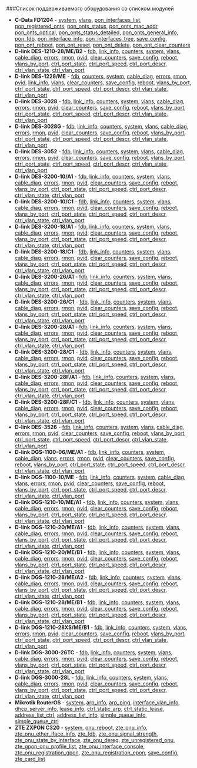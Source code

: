 ###Список поддерживаемого оборудования со списком модулей    
* **C-Data FD1204** - [system](docs/MODULES.md#system), [vlans](docs/MODULES.md#vlans), [pon_interfaces_list](docs/MODULES.md#pon_interfaces_list), [pon_registered_onts](docs/MODULES.md#pon_registered_onts), [pon_onts_status](docs/MODULES.md#pon_onts_status), [pon_onts_mac_addr](docs/MODULES.md#pon_onts_mac_addr), [pon_onts_optical](docs/MODULES.md#pon_onts_optical), [pon_onts_status_detailed](docs/MODULES.md#pon_onts_status_detailed), [pon_onts_general_info](docs/MODULES.md#pon_onts_general_info), [pon_fdb](docs/MODULES.md#pon_fdb), [pon_interface_info](docs/MODULES.md#pon_interface_info), [pon_interfaces_tree](docs/MODULES.md#pon_interfaces_tree), [save_config](docs/MODULES.md#save_config), [pon_ont_reboot](docs/MODULES.md#pon_ont_reboot), [pon_ont_reset](docs/MODULES.md#pon_ont_reset), [pon_ont_delete](docs/MODULES.md#pon_ont_delete), [pon_ont_clear_counters](docs/MODULES.md#pon_ont_clear_counters)           
* **D-link DES-1210-28/ME/B2** - [fdb](docs/MODULES.md#fdb), [link_info](docs/MODULES.md#link_info), [counters](docs/MODULES.md#counters), [system](docs/MODULES.md#system), [vlans](docs/MODULES.md#vlans), [cable_diag](docs/MODULES.md#cable_diag), [errors](docs/MODULES.md#errors), [rmon](docs/MODULES.md#rmon), [pvid](docs/MODULES.md#pvid), [clear_counters](docs/MODULES.md#clear_counters), [save_config](docs/MODULES.md#save_config), [reboot](docs/MODULES.md#reboot), [vlans_by_port](docs/MODULES.md#vlans_by_port), [ctrl_port_state](docs/MODULES.md#ctrl_port_state), [ctrl_port_speed](docs/MODULES.md#ctrl_port_speed), [ctrl_port_descr](docs/MODULES.md#ctrl_port_descr), [ctrl_vlan_state](docs/MODULES.md#ctrl_vlan_state), [ctrl_vlan_port](docs/MODULES.md#ctrl_vlan_port)           
* **D-link DES-1228/ME** - [fdb](docs/MODULES.md#fdb), [counters](docs/MODULES.md#counters), [system](docs/MODULES.md#system), [cable_diag](docs/MODULES.md#cable_diag), [errors](docs/MODULES.md#errors), [rmon](docs/MODULES.md#rmon), [pvid](docs/MODULES.md#pvid), [link_info](docs/MODULES.md#link_info), [vlans](docs/MODULES.md#vlans), [clear_counters](docs/MODULES.md#clear_counters), [save_config](docs/MODULES.md#save_config), [reboot](docs/MODULES.md#reboot), [vlans_by_port](docs/MODULES.md#vlans_by_port), [ctrl_port_state](docs/MODULES.md#ctrl_port_state), [ctrl_port_speed](docs/MODULES.md#ctrl_port_speed), [ctrl_port_descr](docs/MODULES.md#ctrl_port_descr), [ctrl_vlan_state](docs/MODULES.md#ctrl_vlan_state), [ctrl_vlan_port](docs/MODULES.md#ctrl_vlan_port)           
* **D-link DES-3028** - [fdb](docs/MODULES.md#fdb), [link_info](docs/MODULES.md#link_info), [counters](docs/MODULES.md#counters), [system](docs/MODULES.md#system), [vlans](docs/MODULES.md#vlans), [cable_diag](docs/MODULES.md#cable_diag), [errors](docs/MODULES.md#errors), [rmon](docs/MODULES.md#rmon), [pvid](docs/MODULES.md#pvid), [clear_counters](docs/MODULES.md#clear_counters), [save_config](docs/MODULES.md#save_config), [reboot](docs/MODULES.md#reboot), [vlans_by_port](docs/MODULES.md#vlans_by_port), [ctrl_port_state](docs/MODULES.md#ctrl_port_state), [ctrl_port_speed](docs/MODULES.md#ctrl_port_speed), [ctrl_port_descr](docs/MODULES.md#ctrl_port_descr), [ctrl_vlan_state](docs/MODULES.md#ctrl_vlan_state), [ctrl_vlan_port](docs/MODULES.md#ctrl_vlan_port)           
* **D-link DES-3028G** - [fdb](docs/MODULES.md#fdb), [link_info](docs/MODULES.md#link_info), [counters](docs/MODULES.md#counters), [system](docs/MODULES.md#system), [vlans](docs/MODULES.md#vlans), [cable_diag](docs/MODULES.md#cable_diag), [errors](docs/MODULES.md#errors), [rmon](docs/MODULES.md#rmon), [pvid](docs/MODULES.md#pvid), [clear_counters](docs/MODULES.md#clear_counters), [save_config](docs/MODULES.md#save_config), [reboot](docs/MODULES.md#reboot), [vlans_by_port](docs/MODULES.md#vlans_by_port), [ctrl_port_state](docs/MODULES.md#ctrl_port_state), [ctrl_port_speed](docs/MODULES.md#ctrl_port_speed), [ctrl_port_descr](docs/MODULES.md#ctrl_port_descr), [ctrl_vlan_state](docs/MODULES.md#ctrl_vlan_state), [ctrl_vlan_port](docs/MODULES.md#ctrl_vlan_port)           
* **D-link DES-3052** - [fdb](docs/MODULES.md#fdb), [link_info](docs/MODULES.md#link_info), [counters](docs/MODULES.md#counters), [system](docs/MODULES.md#system), [vlans](docs/MODULES.md#vlans), [cable_diag](docs/MODULES.md#cable_diag), [errors](docs/MODULES.md#errors), [rmon](docs/MODULES.md#rmon), [pvid](docs/MODULES.md#pvid), [clear_counters](docs/MODULES.md#clear_counters), [save_config](docs/MODULES.md#save_config), [reboot](docs/MODULES.md#reboot), [vlans_by_port](docs/MODULES.md#vlans_by_port), [ctrl_port_state](docs/MODULES.md#ctrl_port_state), [ctrl_port_speed](docs/MODULES.md#ctrl_port_speed), [ctrl_port_descr](docs/MODULES.md#ctrl_port_descr), [ctrl_vlan_state](docs/MODULES.md#ctrl_vlan_state), [ctrl_vlan_port](docs/MODULES.md#ctrl_vlan_port)           
* **D-link DES-3200-10/A1** - [fdb](docs/MODULES.md#fdb), [link_info](docs/MODULES.md#link_info), [counters](docs/MODULES.md#counters), [system](docs/MODULES.md#system), [vlans](docs/MODULES.md#vlans), [cable_diag](docs/MODULES.md#cable_diag), [errors](docs/MODULES.md#errors), [rmon](docs/MODULES.md#rmon), [pvid](docs/MODULES.md#pvid), [clear_counters](docs/MODULES.md#clear_counters), [save_config](docs/MODULES.md#save_config), [reboot](docs/MODULES.md#reboot), [vlans_by_port](docs/MODULES.md#vlans_by_port), [ctrl_port_state](docs/MODULES.md#ctrl_port_state), [ctrl_port_speed](docs/MODULES.md#ctrl_port_speed), [ctrl_port_descr](docs/MODULES.md#ctrl_port_descr), [ctrl_vlan_state](docs/MODULES.md#ctrl_vlan_state), [ctrl_vlan_port](docs/MODULES.md#ctrl_vlan_port)           
* **D-link DES-3200-10/C1** - [fdb](docs/MODULES.md#fdb), [link_info](docs/MODULES.md#link_info), [counters](docs/MODULES.md#counters), [system](docs/MODULES.md#system), [vlans](docs/MODULES.md#vlans), [cable_diag](docs/MODULES.md#cable_diag), [errors](docs/MODULES.md#errors), [rmon](docs/MODULES.md#rmon), [pvid](docs/MODULES.md#pvid), [clear_counters](docs/MODULES.md#clear_counters), [save_config](docs/MODULES.md#save_config), [reboot](docs/MODULES.md#reboot), [vlans_by_port](docs/MODULES.md#vlans_by_port), [ctrl_port_state](docs/MODULES.md#ctrl_port_state), [ctrl_port_speed](docs/MODULES.md#ctrl_port_speed), [ctrl_port_descr](docs/MODULES.md#ctrl_port_descr), [ctrl_vlan_state](docs/MODULES.md#ctrl_vlan_state), [ctrl_vlan_port](docs/MODULES.md#ctrl_vlan_port)           
* **D-link DES-3200-18/A1** - [fdb](docs/MODULES.md#fdb), [link_info](docs/MODULES.md#link_info), [counters](docs/MODULES.md#counters), [system](docs/MODULES.md#system), [vlans](docs/MODULES.md#vlans), [cable_diag](docs/MODULES.md#cable_diag), [errors](docs/MODULES.md#errors), [rmon](docs/MODULES.md#rmon), [pvid](docs/MODULES.md#pvid), [clear_counters](docs/MODULES.md#clear_counters), [save_config](docs/MODULES.md#save_config), [reboot](docs/MODULES.md#reboot), [vlans_by_port](docs/MODULES.md#vlans_by_port), [ctrl_port_state](docs/MODULES.md#ctrl_port_state), [ctrl_port_speed](docs/MODULES.md#ctrl_port_speed), [ctrl_port_descr](docs/MODULES.md#ctrl_port_descr), [ctrl_vlan_state](docs/MODULES.md#ctrl_vlan_state), [ctrl_vlan_port](docs/MODULES.md#ctrl_vlan_port)           
* **D-link DES-3200-18/C1** - [fdb](docs/MODULES.md#fdb), [link_info](docs/MODULES.md#link_info), [counters](docs/MODULES.md#counters), [system](docs/MODULES.md#system), [vlans](docs/MODULES.md#vlans), [cable_diag](docs/MODULES.md#cable_diag), [errors](docs/MODULES.md#errors), [rmon](docs/MODULES.md#rmon), [pvid](docs/MODULES.md#pvid), [clear_counters](docs/MODULES.md#clear_counters), [save_config](docs/MODULES.md#save_config), [reboot](docs/MODULES.md#reboot), [vlans_by_port](docs/MODULES.md#vlans_by_port), [ctrl_port_state](docs/MODULES.md#ctrl_port_state), [ctrl_port_speed](docs/MODULES.md#ctrl_port_speed), [ctrl_port_descr](docs/MODULES.md#ctrl_port_descr), [ctrl_vlan_state](docs/MODULES.md#ctrl_vlan_state), [ctrl_vlan_port](docs/MODULES.md#ctrl_vlan_port)           
* **D-link DES-3200-26/A1** - [fdb](docs/MODULES.md#fdb), [link_info](docs/MODULES.md#link_info), [counters](docs/MODULES.md#counters), [system](docs/MODULES.md#system), [vlans](docs/MODULES.md#vlans), [cable_diag](docs/MODULES.md#cable_diag), [errors](docs/MODULES.md#errors), [rmon](docs/MODULES.md#rmon), [pvid](docs/MODULES.md#pvid), [clear_counters](docs/MODULES.md#clear_counters), [save_config](docs/MODULES.md#save_config), [reboot](docs/MODULES.md#reboot), [vlans_by_port](docs/MODULES.md#vlans_by_port), [ctrl_port_state](docs/MODULES.md#ctrl_port_state), [ctrl_port_speed](docs/MODULES.md#ctrl_port_speed), [ctrl_port_descr](docs/MODULES.md#ctrl_port_descr), [ctrl_vlan_state](docs/MODULES.md#ctrl_vlan_state), [ctrl_vlan_port](docs/MODULES.md#ctrl_vlan_port)           
* **D-link DES-3200-26/C1** - [fdb](docs/MODULES.md#fdb), [link_info](docs/MODULES.md#link_info), [counters](docs/MODULES.md#counters), [system](docs/MODULES.md#system), [vlans](docs/MODULES.md#vlans), [cable_diag](docs/MODULES.md#cable_diag), [errors](docs/MODULES.md#errors), [rmon](docs/MODULES.md#rmon), [pvid](docs/MODULES.md#pvid), [clear_counters](docs/MODULES.md#clear_counters), [save_config](docs/MODULES.md#save_config), [reboot](docs/MODULES.md#reboot), [vlans_by_port](docs/MODULES.md#vlans_by_port), [ctrl_port_state](docs/MODULES.md#ctrl_port_state), [ctrl_port_speed](docs/MODULES.md#ctrl_port_speed), [ctrl_port_descr](docs/MODULES.md#ctrl_port_descr), [ctrl_vlan_state](docs/MODULES.md#ctrl_vlan_state), [ctrl_vlan_port](docs/MODULES.md#ctrl_vlan_port)           
* **D-link DES-3200-28/A1** - [fdb](docs/MODULES.md#fdb), [link_info](docs/MODULES.md#link_info), [counters](docs/MODULES.md#counters), [system](docs/MODULES.md#system), [vlans](docs/MODULES.md#vlans), [cable_diag](docs/MODULES.md#cable_diag), [errors](docs/MODULES.md#errors), [rmon](docs/MODULES.md#rmon), [pvid](docs/MODULES.md#pvid), [clear_counters](docs/MODULES.md#clear_counters), [save_config](docs/MODULES.md#save_config), [reboot](docs/MODULES.md#reboot), [vlans_by_port](docs/MODULES.md#vlans_by_port), [ctrl_port_state](docs/MODULES.md#ctrl_port_state), [ctrl_port_speed](docs/MODULES.md#ctrl_port_speed), [ctrl_port_descr](docs/MODULES.md#ctrl_port_descr), [ctrl_vlan_state](docs/MODULES.md#ctrl_vlan_state), [ctrl_vlan_port](docs/MODULES.md#ctrl_vlan_port)           
* **D-link DES-3200-28/C1** - [fdb](docs/MODULES.md#fdb), [link_info](docs/MODULES.md#link_info), [counters](docs/MODULES.md#counters), [system](docs/MODULES.md#system), [vlans](docs/MODULES.md#vlans), [cable_diag](docs/MODULES.md#cable_diag), [errors](docs/MODULES.md#errors), [rmon](docs/MODULES.md#rmon), [pvid](docs/MODULES.md#pvid), [clear_counters](docs/MODULES.md#clear_counters), [save_config](docs/MODULES.md#save_config), [reboot](docs/MODULES.md#reboot), [vlans_by_port](docs/MODULES.md#vlans_by_port), [ctrl_port_state](docs/MODULES.md#ctrl_port_state), [ctrl_port_speed](docs/MODULES.md#ctrl_port_speed), [ctrl_port_descr](docs/MODULES.md#ctrl_port_descr), [ctrl_vlan_state](docs/MODULES.md#ctrl_vlan_state), [ctrl_vlan_port](docs/MODULES.md#ctrl_vlan_port)           
* **D-link DES-3200-28F/A1** - [fdb](docs/MODULES.md#fdb), [link_info](docs/MODULES.md#link_info), [counters](docs/MODULES.md#counters), [system](docs/MODULES.md#system), [vlans](docs/MODULES.md#vlans), [cable_diag](docs/MODULES.md#cable_diag), [errors](docs/MODULES.md#errors), [rmon](docs/MODULES.md#rmon), [pvid](docs/MODULES.md#pvid), [clear_counters](docs/MODULES.md#clear_counters), [save_config](docs/MODULES.md#save_config), [reboot](docs/MODULES.md#reboot), [vlans_by_port](docs/MODULES.md#vlans_by_port), [ctrl_port_state](docs/MODULES.md#ctrl_port_state), [ctrl_port_speed](docs/MODULES.md#ctrl_port_speed), [ctrl_port_descr](docs/MODULES.md#ctrl_port_descr), [ctrl_vlan_state](docs/MODULES.md#ctrl_vlan_state), [ctrl_vlan_port](docs/MODULES.md#ctrl_vlan_port)           
* **D-link DES-3200-28F/C1** - [fdb](docs/MODULES.md#fdb), [link_info](docs/MODULES.md#link_info), [counters](docs/MODULES.md#counters), [system](docs/MODULES.md#system), [vlans](docs/MODULES.md#vlans), [cable_diag](docs/MODULES.md#cable_diag), [errors](docs/MODULES.md#errors), [rmon](docs/MODULES.md#rmon), [pvid](docs/MODULES.md#pvid), [clear_counters](docs/MODULES.md#clear_counters), [save_config](docs/MODULES.md#save_config), [reboot](docs/MODULES.md#reboot), [vlans_by_port](docs/MODULES.md#vlans_by_port), [ctrl_port_state](docs/MODULES.md#ctrl_port_state), [ctrl_port_speed](docs/MODULES.md#ctrl_port_speed), [ctrl_port_descr](docs/MODULES.md#ctrl_port_descr), [ctrl_vlan_state](docs/MODULES.md#ctrl_vlan_state), [ctrl_vlan_port](docs/MODULES.md#ctrl_vlan_port)           
* **D-link DES-3526** - [fdb](docs/MODULES.md#fdb), [link_info](docs/MODULES.md#link_info), [counters](docs/MODULES.md#counters), [system](docs/MODULES.md#system), [vlans](docs/MODULES.md#vlans), [cable_diag](docs/MODULES.md#cable_diag), [errors](docs/MODULES.md#errors), [rmon](docs/MODULES.md#rmon), [pvid](docs/MODULES.md#pvid), [clear_counters](docs/MODULES.md#clear_counters), [save_config](docs/MODULES.md#save_config), [reboot](docs/MODULES.md#reboot), [vlans_by_port](docs/MODULES.md#vlans_by_port), [ctrl_port_state](docs/MODULES.md#ctrl_port_state), [ctrl_port_speed](docs/MODULES.md#ctrl_port_speed), [ctrl_port_descr](docs/MODULES.md#ctrl_port_descr), [ctrl_vlan_state](docs/MODULES.md#ctrl_vlan_state), [ctrl_vlan_port](docs/MODULES.md#ctrl_vlan_port)           
* **D-link DGS-1100-06/ME/A1** - [fdb](docs/MODULES.md#fdb), [link_info](docs/MODULES.md#link_info), [counters](docs/MODULES.md#counters), [system](docs/MODULES.md#system), [cable_diag](docs/MODULES.md#cable_diag), [vlans](docs/MODULES.md#vlans), [errors](docs/MODULES.md#errors), [rmon](docs/MODULES.md#rmon), [pvid](docs/MODULES.md#pvid), [clear_counters](docs/MODULES.md#clear_counters), [save_config](docs/MODULES.md#save_config), [reboot](docs/MODULES.md#reboot), [vlans_by_port](docs/MODULES.md#vlans_by_port), [ctrl_port_state](docs/MODULES.md#ctrl_port_state), [ctrl_port_speed](docs/MODULES.md#ctrl_port_speed), [ctrl_port_descr](docs/MODULES.md#ctrl_port_descr), [ctrl_vlan_state](docs/MODULES.md#ctrl_vlan_state), [ctrl_vlan_port](docs/MODULES.md#ctrl_vlan_port)           
* **D-link DGS-1100-10/ME** - [fdb](docs/MODULES.md#fdb), [link_info](docs/MODULES.md#link_info), [counters](docs/MODULES.md#counters), [system](docs/MODULES.md#system), [cable_diag](docs/MODULES.md#cable_diag), [vlans](docs/MODULES.md#vlans), [errors](docs/MODULES.md#errors), [rmon](docs/MODULES.md#rmon), [pvid](docs/MODULES.md#pvid), [clear_counters](docs/MODULES.md#clear_counters), [save_config](docs/MODULES.md#save_config), [reboot](docs/MODULES.md#reboot), [vlans_by_port](docs/MODULES.md#vlans_by_port), [ctrl_port_state](docs/MODULES.md#ctrl_port_state), [ctrl_port_speed](docs/MODULES.md#ctrl_port_speed), [ctrl_port_descr](docs/MODULES.md#ctrl_port_descr), [ctrl_vlan_state](docs/MODULES.md#ctrl_vlan_state), [ctrl_vlan_port](docs/MODULES.md#ctrl_vlan_port)           
* **D-link DGS-1210-10/ME/A1** - [fdb](docs/MODULES.md#fdb), [link_info](docs/MODULES.md#link_info), [counters](docs/MODULES.md#counters), [system](docs/MODULES.md#system), [vlans](docs/MODULES.md#vlans), [cable_diag](docs/MODULES.md#cable_diag), [errors](docs/MODULES.md#errors), [rmon](docs/MODULES.md#rmon), [pvid](docs/MODULES.md#pvid), [clear_counters](docs/MODULES.md#clear_counters), [save_config](docs/MODULES.md#save_config), [reboot](docs/MODULES.md#reboot), [vlans_by_port](docs/MODULES.md#vlans_by_port), [ctrl_port_state](docs/MODULES.md#ctrl_port_state), [ctrl_port_speed](docs/MODULES.md#ctrl_port_speed), [ctrl_port_descr](docs/MODULES.md#ctrl_port_descr), [ctrl_vlan_state](docs/MODULES.md#ctrl_vlan_state), [ctrl_vlan_port](docs/MODULES.md#ctrl_vlan_port)           
* **D-link DGS-1210-20/ME/A1** - [fdb](docs/MODULES.md#fdb), [link_info](docs/MODULES.md#link_info), [counters](docs/MODULES.md#counters), [system](docs/MODULES.md#system), [vlans](docs/MODULES.md#vlans), [cable_diag](docs/MODULES.md#cable_diag), [errors](docs/MODULES.md#errors), [rmon](docs/MODULES.md#rmon), [pvid](docs/MODULES.md#pvid), [clear_counters](docs/MODULES.md#clear_counters), [save_config](docs/MODULES.md#save_config), [reboot](docs/MODULES.md#reboot), [vlans_by_port](docs/MODULES.md#vlans_by_port), [ctrl_port_state](docs/MODULES.md#ctrl_port_state), [ctrl_port_speed](docs/MODULES.md#ctrl_port_speed), [ctrl_port_descr](docs/MODULES.md#ctrl_port_descr), [ctrl_vlan_state](docs/MODULES.md#ctrl_vlan_state), [ctrl_vlan_port](docs/MODULES.md#ctrl_vlan_port)           
* **D-link DGS-1210-20/ME/B1** - [fdb](docs/MODULES.md#fdb), [link_info](docs/MODULES.md#link_info), [counters](docs/MODULES.md#counters), [system](docs/MODULES.md#system), [vlans](docs/MODULES.md#vlans), [cable_diag](docs/MODULES.md#cable_diag), [errors](docs/MODULES.md#errors), [rmon](docs/MODULES.md#rmon), [pvid](docs/MODULES.md#pvid), [clear_counters](docs/MODULES.md#clear_counters), [save_config](docs/MODULES.md#save_config), [reboot](docs/MODULES.md#reboot), [vlans_by_port](docs/MODULES.md#vlans_by_port), [ctrl_port_state](docs/MODULES.md#ctrl_port_state), [ctrl_port_speed](docs/MODULES.md#ctrl_port_speed), [ctrl_port_descr](docs/MODULES.md#ctrl_port_descr), [ctrl_vlan_state](docs/MODULES.md#ctrl_vlan_state), [ctrl_vlan_port](docs/MODULES.md#ctrl_vlan_port)           
* **D-link DGS-1210-28/ME/A2** - [fdb](docs/MODULES.md#fdb), [link_info](docs/MODULES.md#link_info), [counters](docs/MODULES.md#counters), [system](docs/MODULES.md#system), [vlans](docs/MODULES.md#vlans), [cable_diag](docs/MODULES.md#cable_diag), [errors](docs/MODULES.md#errors), [rmon](docs/MODULES.md#rmon), [pvid](docs/MODULES.md#pvid), [clear_counters](docs/MODULES.md#clear_counters), [save_config](docs/MODULES.md#save_config), [reboot](docs/MODULES.md#reboot), [vlans_by_port](docs/MODULES.md#vlans_by_port), [ctrl_port_state](docs/MODULES.md#ctrl_port_state), [ctrl_port_speed](docs/MODULES.md#ctrl_port_speed), [ctrl_port_descr](docs/MODULES.md#ctrl_port_descr), [ctrl_vlan_state](docs/MODULES.md#ctrl_vlan_state), [ctrl_vlan_port](docs/MODULES.md#ctrl_vlan_port)           
* **D-link DGS-1210-28/ME/B1** - [fdb](docs/MODULES.md#fdb), [link_info](docs/MODULES.md#link_info), [counters](docs/MODULES.md#counters), [system](docs/MODULES.md#system), [vlans](docs/MODULES.md#vlans), [cable_diag](docs/MODULES.md#cable_diag), [errors](docs/MODULES.md#errors), [rmon](docs/MODULES.md#rmon), [pvid](docs/MODULES.md#pvid), [clear_counters](docs/MODULES.md#clear_counters), [save_config](docs/MODULES.md#save_config), [reboot](docs/MODULES.md#reboot), [vlans_by_port](docs/MODULES.md#vlans_by_port), [ctrl_port_state](docs/MODULES.md#ctrl_port_state), [ctrl_port_speed](docs/MODULES.md#ctrl_port_speed), [ctrl_port_descr](docs/MODULES.md#ctrl_port_descr), [ctrl_vlan_state](docs/MODULES.md#ctrl_vlan_state), [ctrl_vlan_port](docs/MODULES.md#ctrl_vlan_port)           
* **D-link DGS-1210-28XS/ME/B1** - [fdb](docs/MODULES.md#fdb), [link_info](docs/MODULES.md#link_info), [counters](docs/MODULES.md#counters), [system](docs/MODULES.md#system), [vlans](docs/MODULES.md#vlans), [errors](docs/MODULES.md#errors), [rmon](docs/MODULES.md#rmon), [pvid](docs/MODULES.md#pvid), [clear_counters](docs/MODULES.md#clear_counters), [save_config](docs/MODULES.md#save_config), [reboot](docs/MODULES.md#reboot), [vlans_by_port](docs/MODULES.md#vlans_by_port), [ctrl_port_state](docs/MODULES.md#ctrl_port_state), [ctrl_port_speed](docs/MODULES.md#ctrl_port_speed), [ctrl_port_descr](docs/MODULES.md#ctrl_port_descr), [ctrl_vlan_state](docs/MODULES.md#ctrl_vlan_state), [ctrl_vlan_port](docs/MODULES.md#ctrl_vlan_port)           
* **D-link DGS-3000-26TC** - [fdb](docs/MODULES.md#fdb), [link_info](docs/MODULES.md#link_info), [counters](docs/MODULES.md#counters), [system](docs/MODULES.md#system), [vlans](docs/MODULES.md#vlans), [cable_diag](docs/MODULES.md#cable_diag), [errors](docs/MODULES.md#errors), [rmon](docs/MODULES.md#rmon), [pvid](docs/MODULES.md#pvid), [clear_counters](docs/MODULES.md#clear_counters), [save_config](docs/MODULES.md#save_config), [reboot](docs/MODULES.md#reboot), [vlans_by_port](docs/MODULES.md#vlans_by_port), [ctrl_port_state](docs/MODULES.md#ctrl_port_state), [ctrl_port_speed](docs/MODULES.md#ctrl_port_speed), [ctrl_port_descr](docs/MODULES.md#ctrl_port_descr), [ctrl_vlan_state](docs/MODULES.md#ctrl_vlan_state), [ctrl_vlan_port](docs/MODULES.md#ctrl_vlan_port)           
* **D-link DGS-3000-28L** - [fdb](docs/MODULES.md#fdb), [link_info](docs/MODULES.md#link_info), [counters](docs/MODULES.md#counters), [system](docs/MODULES.md#system), [vlans](docs/MODULES.md#vlans), [cable_diag](docs/MODULES.md#cable_diag), [errors](docs/MODULES.md#errors), [rmon](docs/MODULES.md#rmon), [pvid](docs/MODULES.md#pvid), [clear_counters](docs/MODULES.md#clear_counters), [save_config](docs/MODULES.md#save_config), [reboot](docs/MODULES.md#reboot), [vlans_by_port](docs/MODULES.md#vlans_by_port), [ctrl_port_state](docs/MODULES.md#ctrl_port_state), [ctrl_port_speed](docs/MODULES.md#ctrl_port_speed), [ctrl_port_descr](docs/MODULES.md#ctrl_port_descr), [ctrl_vlan_state](docs/MODULES.md#ctrl_vlan_state), [ctrl_vlan_port](docs/MODULES.md#ctrl_vlan_port)           
* **Mikrotik RouterOS** - [system](docs/MODULES.md#system), [arp_info](docs/MODULES.md#arp_info), [arp_ping](docs/MODULES.md#arp_ping), [interface_vlan_info](docs/MODULES.md#interface_vlan_info), [dhcp_server_info](docs/MODULES.md#dhcp_server_info), [lease_info](docs/MODULES.md#lease_info), [ctrl_static_arp](docs/MODULES.md#ctrl_static_arp), [ctrl_static_lease](docs/MODULES.md#ctrl_static_lease), [address_list_ctrl](docs/MODULES.md#address_list_ctrl), [address_list_info](docs/MODULES.md#address_list_info), [simple_queue_info](docs/MODULES.md#simple_queue_info), [simple_queue_ctrl](docs/MODULES.md#simple_queue_ctrl)           
* **ZTE ZXPON C320** - [system](docs/MODULES.md#system), [onu_reboot](docs/MODULES.md#onu_reboot), [zte_onu_info](docs/MODULES.md#zte_onu_info), [zte_onu_ether_iface_info](docs/MODULES.md#zte_onu_ether_iface_info), [zte_fdb](docs/MODULES.md#zte_fdb), [zte_onu_signal_strength](docs/MODULES.md#zte_onu_signal_strength), [zte_onu_state_by_interface](docs/MODULES.md#zte_onu_state_by_interface), [zte_onu_dereg](docs/MODULES.md#zte_onu_dereg), [zte_unregistered_onu](docs/MODULES.md#zte_unregistered_onu), [zte_gpon_onu_profile_list](docs/MODULES.md#zte_gpon_onu_profile_list), [zte_onu_interface_console](docs/MODULES.md#zte_onu_interface_console), [zte_onu_registration_gpon](docs/MODULES.md#zte_onu_registration_gpon), [zte_onu_registration_epon](docs/MODULES.md#zte_onu_registration_epon), [save_config](docs/MODULES.md#save_config), [zte_card_list](docs/MODULES.md#zte_card_list)           



